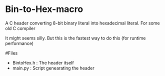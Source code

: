 # Bin-to-Hex-macro
A C header converting 8-bit binary literal into hexadecimal literal. For some old C compiler

It might seems silly. But this is the fastest way to do this (for runtime performance)

#Files
* BintoHex.h : The header itself
* main.py : Script genearating the header
